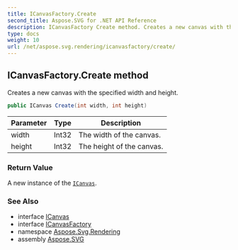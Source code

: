 ```yaml
---
title: ICanvasFactory.Create
second_title: Aspose.SVG for .NET API Reference
description: ICanvasFactory Create method. Creates a new canvas with the specified width and height
type: docs
weight: 10
url: /net/aspose.svg.rendering/icanvasfactory/create/
---
```

## ICanvasFactory.Create method

Creates a new canvas with the specified width and height.

```csharp
public ICanvas Create(int width, int height)
```

| Parameter | Type | Description |
| --- | --- | --- |
| width | Int32 | The width of the canvas. |
| height | Int32 | The height of the canvas. |

### Return Value

A new instance of the [`ICanvas`](../../icanvas/).

### See Also

* interface [ICanvas](../../icanvas/)
* interface [ICanvasFactory](../)
* namespace [Aspose.Svg.Rendering](../../../aspose.svg.rendering/)
* assembly [Aspose.SVG](../../../)
